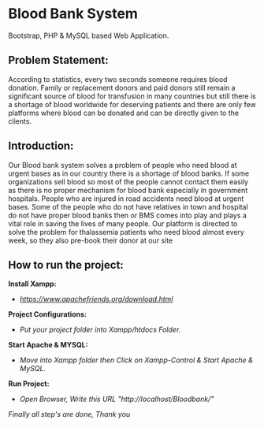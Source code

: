 # Blood Bank System
 Bootstrap, PHP & MySQL based Web Application.

## Problem Statement:
According to statistics, every two seconds someone requires blood
donation. Family or replacement donors and paid donors still remain a
significant source of blood for transfusion in many countries but still there
is a shortage of blood worldwide for deserving patients and there are only
few platforms where blood can be donated and can be directly given to the
clients.

## Introduction:
Our Blood bank system solves a problem of people who need blood at urgent
bases as in our country there is a shortage of blood banks. If some organizations
sell blood so most of the people cannot contact them easily as there is no proper
mechanism for blood bank especially in government hospitals. People who are
injured in road accidents need blood at urgent bases. Some of the people who do
not have relatives in town and hospital do not have proper blood banks then or
BMS comes into play and plays a vital role in saving the lives of many people. Our
platform is directed to solve the problem for thalassemia patients who need
blood almost every week, so they also pre-book their donor at our site

## How to run the project:

**Install Xampp:**
- *https://www.apachefriends.org/download.html*

**Project Configurations:**
- *Put your project folder into Xampp/htdocs Folder.*

**Start Apache & MYSQL:**
- *Move into Xampp folder then Click on Xampp-Control & Start Apache & MySQL.*

**Run Project:**
- *Open Browser, Write this URL "http://localhost/Bloodbank/"*

*Finally all step's are done, Thank you*
